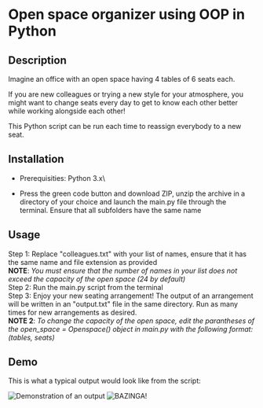 # Open space organizer using OOP in Python


## Description
Imagine an office with an open space having 4 tables of 6 seats each.

If you are new colleagues or trying a new style for your atmosphere, you might want to change seats every day to get to know each other better while working alongside each other!

This Python script can be run each time to reassign everybody to a new seat.

## Installation

* Prerequisities: Python 3.x\

* Press the green code button and download ZIP, unzip the archive in a directory of your choice and launch the main.py file through the terminal. Ensure that all subfolders have the same name


## Usage

Step 1: Replace "colleagues.txt" with your list of names, ensure that it has the same name and file extension as provided\
**NOTE**: *You must ensure that the number of names in your list does not exceed the capacity of the open space (24 by default)*\
Step 2: Run the main.py script from the terminal\
Step 3: Enjoy your new seating arrangement! The output of an arrangement will be written in an "output.txt" file in the same directory. Run as many times for new arrangements as desired.\
**NOTE 2**: *To change the capacity of the open space, edit the parantheses of the open_space = Openspace() object in main.py with the following format: (tables, seats)*


## Demo

This is what a typical output would look like from the script:

![Demonstration of an output](https://i.ibb.co/s9Kvg5g/demo-pic.png) ![BAZINGA!](https://uploads.dailydot.com/2023/11/charlie-day-meme.jpg?q=65&auto=format&w=2270&ar=2:1&fit=crop)